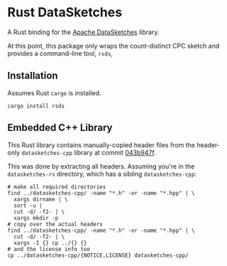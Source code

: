 # Rust DataSketches

A Rust binding for the [Apache DataSketches](https://datasketches.apache.org/) library.

At this point, this package only wraps the count-distinct CPC sketch and provides a command-line tool, `rsds`, 

## Installation

Assumes Rust `cargo` is installed.

```
cargo install rsds
```

## Embedded C++ Library

This Rust library contains manually-copied header files from the header-only `datasketches-cpp` library at commit [043b947f](https://github.com/apache/datasketches-cpp/tree/043b947fe5b1f9b82527deb0eea4da32f5764f6c).

This was done by extracting all headers. Assuming you're in the `datasketches-rs` directory, which has a sibling `datasketches-cpp`:

```
# make all required directories
find ../datasketches-cpp/ -name "*.h" -or -name "*.hpp" | \
  xargs dirname | \
  sort -u |
  cut -d/ -f2- | \
  xargs mkdir -p
# copy over the actual headers
find ../datasketches-cpp/ -name "*.h" -or -name "*.hpp" | \
  cut -d/ -f2- | \
  xargs -I {} cp ../{} {}
# and the license info too
cp ../datasketches-cpp/{NOTICE,LICENSE} datasketches-cpp/
```
